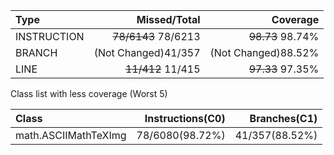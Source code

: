 |Type       |       Missed/Total|           Coverage|
|:---       |               ---:|               ---:|
|INSTRUCTION|~~78/6143~~ 78/6213|   ~~98.73~~ 98.74%|
|BRANCH     |(Not Changed)41/357|(Not Changed)88.52%|
|LINE       |  ~~11/412~~ 11/415|   ~~97.33~~ 97.35%|

Class list with less coverage (Worst 5)

|Class               |Instructions(C0)|  Branches(C1)|
|:---                |            ---:|          ---:|
|math.ASCIIMathTeXImg| 78/6080(98.72%)|41/357(88.52%)|
